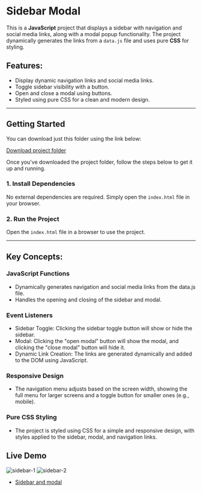# Sidebar Modal

This is a **JavaScript** project that displays a sidebar with navigation and social media links, along with a modal popup functionality. The project dynamically generates the links from a `data.js` file and uses pure **CSS** for styling.

## Features:
- Display dynamic navigation links and social media links.
- Toggle sidebar visibility with a button.
- Open and close a modal using buttons.
- Styled using pure CSS for a clean and modern design.

---

## Getting Started

You can download just this folder using the link below:

[Download project folder](https://downgit.github.io/#/home?url=https://github.com/armandomzn/javascript-components/tree/main/sidebar)

Once you've downloaded the project folder, follow the steps below to get it up and running.

### 1. Install Dependencies
No external dependencies are required. Simply open the `index.html` file in your browser.

### 2. Run the Project
Open the `index.html` file in a browser to use the project.

---

## Key Concepts:

### JavaScript Functions
- Dynamically generates navigation and social media links from the data.js file.
- Handles the opening and closing of the sidebar and modal.

### Event Listeners
- Sidebar Toggle: Clicking the sidebar toggle button will show or hide the sidebar.
- Modal: Clicking the "open modal" button will show the modal, and clicking the "close modal" button will hide it.
- Dynamic Link Creation: The links are generated dynamically and added to the DOM using JavaScript.

### Responsive Design
- The navigation menu adjusts based on the screen width, showing the full menu for larger screens and a toggle button for smaller ones (e.g., mobile).

### Pure CSS Styling
- The project is styled using CSS for a simple and responsive design, with styles applied to the sidebar, modal, and navigation links.
## Live Demo
![sidebar-1](https://github.com/user-attachments/assets/12d4b338-3a99-42dc-877f-aa1ad093fa19)
![sidebar-2](https://github.com/user-attachments/assets/d7c44e31-3679-4e62-9db0-119acebee5ba)
- [Sidebar and modal](https://celebrated-gelato-467006.netlify.app/)
